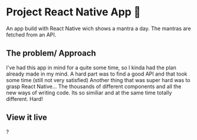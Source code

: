 # Project React Native App 📱

An app build with React Native wich shows a mantra a day. The mantras are fetched from an API. 

## The problem/ Approach

I've had this app in mind for a quite some time, so I kinda had the plan already made in my mind. A hard part was to find a good API and that took some time (still not very satisfied) 
Another thing that was super hard was to grasp React Native... The thousands of different components and all the new ways of writing code. Its so similiar and at the same time totally different. Hard!

## View it live

?
